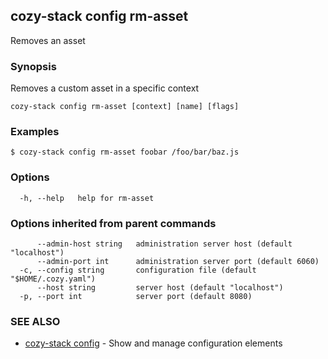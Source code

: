 ## cozy-stack config rm-asset

Removes an asset

### Synopsis

Removes a custom asset in a specific context

```
cozy-stack config rm-asset [context] [name] [flags]
```

### Examples

```
$ cozy-stack config rm-asset foobar /foo/bar/baz.js
```

### Options

```
  -h, --help   help for rm-asset
```

### Options inherited from parent commands

```
      --admin-host string   administration server host (default "localhost")
      --admin-port int      administration server port (default 6060)
  -c, --config string       configuration file (default "$HOME/.cozy.yaml")
      --host string         server host (default "localhost")
  -p, --port int            server port (default 8080)
```

### SEE ALSO

* [cozy-stack config](cozy-stack_config.md)	 - Show and manage configuration elements

